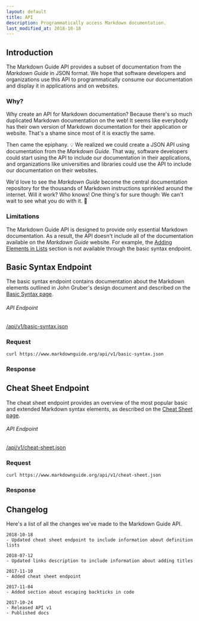 ```yaml
---
layout: default
title: API
description: Programmatically access Markdown documentation.
last_modified_at: 2018-10-18
---
```


## Introduction

The Markdown Guide API provides a subset of documentation from the *Markdown Guide* in JSON format. We hope that software developers and organizations use this API to programmatically consume our documentation and display it in applications and on websites.

### Why?

Why create an API for Markdown documentation? Because there's so much duplicated Markdown documentation on the web! It seems like everybody has their own version of Markdown documentation for their application or website. That's a shame since most of it is exactly the same.

Then came the epiphany. 💡 We realized we could create a JSON API using documentation from the *Markdown Guide*. That way, software developers could start using the API to include our documentation in their applications, and organizations like universities and libraries could use the API to include our documentation on their websites.

We'd love to see the *Markdown Guide* become the central documentation repository for the thousands of Markdown instructions sprinkled around the internet. Will it work? Who knows! One thing's for sure though: We can't wait to see what you do with it. 🤘

### Limitations

The Markdown Guide API is designed to provide only essential Markdown documentation. As a result, the API doesn't include all of the documentation available on the *Markdown Guide* website. For example, the [Adding Elements in Lists](/basic-syntax/#adding-elements-in-lists) section is not available through the basic syntax endpoint.

## Basic Syntax Endpoint

The basic syntax endpoint contains documentation about the Markdown elements outlined in John Gruber's design document and described on the [Basic Syntax page](/basic-syntax/).

<div class="card">
  <h6 class="card-header no-anchor" data-toc-skip>API Endpoint</h6>
  <div class="card-body"><a href="/api/v1/basic-syntax.json">/api/v1/basic-syntax.json</a></div>
</div>

### Request

`curl https://www.markdownguide.org/api/v1/basic-syntax.json`

### Response

<script src="https://gist.github.com/mattcone/a0103c47bdac8bf81a54b29f650e5cb2.js"></script>

## Cheat Sheet Endpoint

The cheat sheet endpoint provides an overview of the most popular basic and extended Markdown syntax elements, as described on the [Cheat Sheet page](/cheat-sheet/).

<div class="card">
  <h6 class="card-header no-anchor" data-toc-skip>API Endpoint</h6>
  <div class="card-body"><a href="/api/v1/cheat-sheet.json">/api/v1/cheat-sheet.json</a></div>
</div>

### Request

`curl https://www.markdownguide.org/api/v1/cheat-sheet.json`

### Response

<script src="https://gist.github.com/mattcone/ec8057127a0ff2e0b45d2cde14355b2a.js"></script>

## Changelog

Here's a list of all the changes we've made to the Markdown Guide API.

```
2018-10-18
- Updated cheat sheet endpoint to include information about definition lists

2018-07-12
- Updated links description to include information about adding titles

2017-11-10
- Added cheat sheet endpoint

2017-11-04
- Added section about escaping backticks in code

2017-10-24
- Released API v1
- Published docs
```
